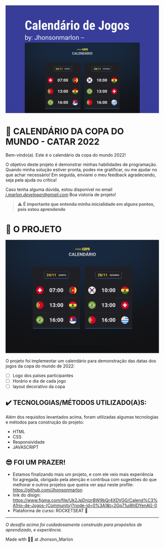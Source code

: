 ![image](./github/Capa.png)

# 🚀 CALENDÁRIO DA COPA DO MUNDO - CATAR 2022

Bem-vindo(a). Este é o calendário da copa do mundo 2022!

O objetivo deste projeto é demonstrar minhas habilidades de programação.
Quando minha solução estiver pronta, podes me gratificar, ou me ajudar no que achar necessário!
Em seguida, enviarei o meu feedback agradecendo, seja pela ajuda ou crítica!

Caso tenha alguma dúvida, estou disponível no email *j.marlon.developer@gmail.com*
Boa vistoria de projeto!

> ⚠️ **É importante que entenda minha inicialidade em alguns pontos, pois estou aprendendo**

# 🧠 O PROJETO

![Protótipo](./github/desktop.png)

O projeto foi implementar um calendário para demonstração das datas dos jogos da copa do mundo de 2022:

- [ ] Logo dos países participantes
- [ ] Horário e dia de cada jogo
- [ ] layout decorativo da copa

## ✔️ TECNOLOGIAS/MÉTODOS UTILIZADO(A)S:

Além dos requisitos levantados acima, foram utilizadas algumas tecnologias e métodos para construção do projeto:

- HTML
- CSS
- Responsividade
- JAVASCRIPT

## 😎 FOI UM PRAZER!

- Estamos finalizando mais um projeto, e com ele veio mais experiência foi agregada, obrigado pela atenção e contribua com sugestôes do que melhorar e outros projetos que queira ver aqui neste profile: https://github.com/Jhonsonmarlon
- link do disign: https://www.figma.com/file/Uk2JpDnizrBW9bQr4XDVGG/Calend%C3%A1rio-de-Jogos-(Community)?node-id=0%3A1&t=2Gp71ui8hlDYenAG-0
- Plataforma de curso: ROCKETSEAT 🚀

---

_O desafio acima foi cuidadosamente construído para propósitos de aprendizado, e experiência._

Made with 🧑‍💻 at Jhonson_Marlon
